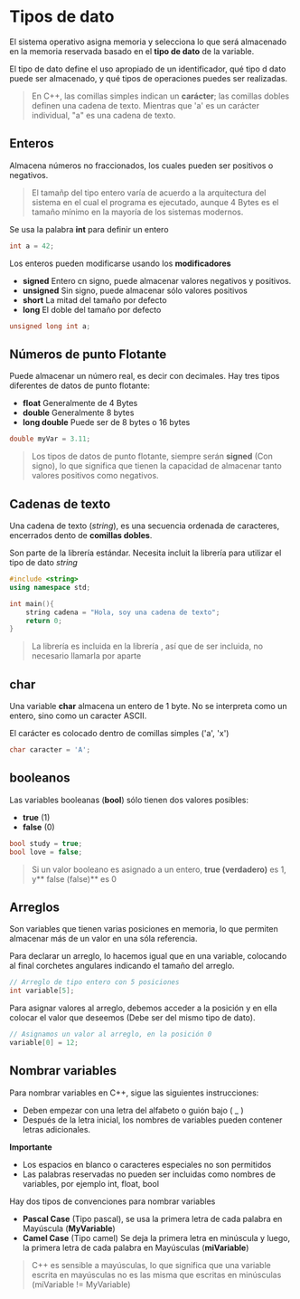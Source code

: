 # Tipos de dato

El sistema operativo asigna memoria y selecciona lo que será almacenado en la memoria reservada basado en el **tipo de dato** de la variable.

El tipo de dato define el uso apropiado de un identificador, qué tipo d dato puede ser almacenado, y qué tipos de operaciones puedes ser realizadas.

> En C++, las comillas simples indican un **carácter**; las comillas dobles definen una cadena de texto. Mientras que 'a' es un carácter individual, "a" es una cadena de texto.

## Enteros 

Almacena números no fraccionados, los cuales pueden ser positivos o negativos.

> El tamañp del tipo entero varía de acuerdo a la arquitectura del sistema en el cual el programa es ejecutado, aunque 4 Bytes es el tamaño mínimo en la mayoría de los sistemas modernos.

Se usa la palabra **int** para definir un entero
```c++
int a = 42;
```

Los enteros pueden modificarse usando los **modificadores**
- **signed** Entero cn signo, puede almacenar valores negativos y positivos.
- **unsigned** Sin signo, puede almacenar sólo valores positivos 
- **short** La mitad del tamaño por defecto
- **long** El doble del tamaño por defecto

```c++
unsigned long int a;
```

## Números de punto Flotante

Puede almacenar un número real, es decir con decimales.
Hay tres tipos diferentes de datos de punto flotante:
- **float** Generalmente de 4 Bytes
- **double** Generalmente 8 bytes
- **long double** Puede ser de 8 bytes o 16 bytes 

```c++
double myVar = 3.11;
```

> Los tipos de datos de punto flotante, siempre serán **signed** (Con signo), lo que significa que tienen la capacidad de almacenar tanto valores positivos como negativos.


## Cadenas de texto 

Una cadena de texto (*string*), es una secuencia ordenada de caracteres, encerrados dento de **comillas dobles**.

Son parte de la librería estándar. Necesita incluit la librería **<string>** para utilizar el tipo de dato *string*

```c++
#include <string>
using namespace std;

int main(){
	string cadena = "Hola, soy una cadena de texto";
	return 0;
}
```

> La librería <string> es incluida en la librería *<iostring>*, así que de ser incluida, no necesario llamarla por aparte


## char 

Una variable **char** almacena un entero de 1 byte. No se interpreta como un entero, sino como un caracter ASCII.

El carácter es colocado dentro de comillas simples ('a', 'x')

```c++
char caracter = 'A';
```


## booleanos

Las variables booleanas (**bool**) sólo tienen dos valores posibles:
- **true** (1)
- **false** (0)

```c++
bool study = true;
bool love = false;
```

> Si un valor booleano es asignado a un entero, **true (verdadero)** es 1, y** false (false)** es 0
	
## Arreglos 

Son variables que tienen varias posiciones en memoria, lo que permiten almacenar más de un valor en una sóla referencia.

Para declarar un arreglo, lo hacemos igual que en una variable, colocando al final corchetes angulares indicando el tamaño del arreglo. 

```cpp
// Arreglo de tipo entero con 5 posiciones
int variable[5];
```

Para asignar valores al arreglo, debemos acceder a la posición y en ella colocar el valor que deseemos (Debe ser del mismo tipo de dato).
```cpp
// Asignamos un valor al arreglo, en la posición 0
variable[0] = 12;
``` 


## Nombrar variables

Para nombrar variables en C++, sigue las siguientes instrucciones:
- Deben empezar con una letra del alfabeto o guión bajo ( \_ )
- Después de la letra inicial, los nombres de variables pueden contener letras adicionales.

**Importante**
* Los espacios en blanco o caracteres especiales no son permitidos
* Las palabras reservadas no pueden ser incluidas como nombres de variables, por ejemplo int, float,  bool 

Hay dos tipos de convenciones para nombrar variables 
- **Pascal Case** (Tipo pascal), se usa la primera letra de cada palabra en Mayúscula (**MyVariable**)
- **Camel Case** (Tipo camel) Se deja la primera letra en minúscula y luego, la primera letra de cada palabra en Mayúsculas (**miVariable**)


> C++ es sensible a mayúsculas, lo que significa que una variable escrita en mayúsculas no es las misma que escritas en minúsculas (miVariable != MyVariable)
